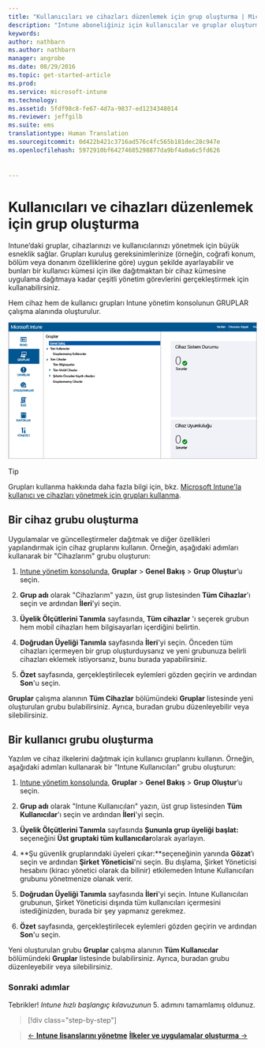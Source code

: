 ```yaml
---
title: "Kullanıcıları ve cihazları düzenlemek için grup oluşturma | Microsoft Intune"
description: "Intune aboneliğiniz için kullanıcılar ve gruplar oluşturma"
keywords: 
author: nathbarn
ms.author: nathbarn
manager: angrobe
ms.date: 08/29/2016
ms.topic: get-started-article
ms.prod: 
ms.service: microsoft-intune
ms.technology: 
ms.assetid: 5fdf98c8-fe67-4d7a-9837-ed1234348014
ms.reviewer: jeffgilb
ms.suite: ems
translationtype: Human Translation
ms.sourcegitcommit: 0d422b421c3716ad576c4fc565b181dec28c947e
ms.openlocfilehash: 5972910bf64274685298877da9bf4a0a6c5fd626


---
```



# Kullanıcıları ve cihazları düzenlemek için grup oluşturma
Intune’daki gruplar, cihazlarınızı ve kullanıcılarınızı yönetmek için büyük esneklik sağlar. Grupları kuruluş gereksinimlerinize (örneğin, coğrafi konum, bölüm veya donanım özelliklerine göre) uygun şekilde ayarlayabilir ve bunları bir kullanıcı kümesi için ilke dağıtmaktan bir cihaz kümesine uygulama dağıtmaya kadar çeşitli yönetim görevlerini gerçekleştirmek için kullanabilirsiniz.

Hem cihaz hem de kullanıcı grupları Intune yönetim konsolunun GRUPLAR çalışma alanında oluşturulur.

![Yönetim konsolu gruplar çalışma alanı](./media/groups.png)


> [!TIP]
> Grupları kullanma hakkında daha fazla bilgi için, bkz. [Microsoft Intune'la kullanıcı ve cihazları yönetmek için grupları kullanma](/intune/deploy-use/use-groups-to-manage-users-and-devices-with-microsoft-intune).


## Bir cihaz grubu oluşturma
Uygulamalar ve güncelleştirmeler dağıtmak ve diğer özellikleri yapılandırmak için cihaz gruplarını kullanın. Örneğin, aşağıdaki adımları kullanarak bir "Cihazlarım" grubu oluşturun:

1.  [Intune yönetim konsolunda](https://manage.microsoft.com/), **Gruplar** > **Genel Bakış** > **Grup Oluştur**’u seçin.

2.  **Grup adı** olarak "Cihazlarım" yazın, üst grup listesinden **Tüm Cihazlar**'ı seçin ve ardından **İleri**'yi seçin.

3.  **Üyelik Ölçütlerini Tanımla** sayfasında, **Tüm cihazlar** 'ı seçerek grubun hem mobil cihazları hem bilgisayarları içerdiğini belirtin.

4.  **Doğrudan Üyeliği Tanımla** sayfasında **İleri**'yi seçin. Önceden tüm cihazları içermeyen bir grup oluşturduysanız ve yeni grubunuza belirli cihazları eklemek istiyorsanız, bunu burada yapabilirsiniz.

5.  **Özet** sayfasında, gerçekleştirilecek eylemleri gözden geçirin ve ardından **Son**'u seçin.

**Gruplar** çalışma alanının **Tüm Cihazlar** bölümündeki **Gruplar** listesinde yeni oluşturulan grubu bulabilirsiniz. Ayrıca, buradan grubu düzenleyebilir veya silebilirsiniz.

## Bir kullanıcı grubu oluşturma
Yazılım ve cihaz ilkelerini dağıtmak için kullanıcı gruplarını kullanın. Örneğin, aşağıdaki adımları kullanarak bir "Intune Kullanıcıları" grubu oluşturun:

1.  [Intune yönetim konsolunda](https://manage.microsoft.com/), **Gruplar** > **Genel Bakış** > **Grup Oluştur**’u seçin.

2.  **Grup adı** olarak "Intune Kullanıcıları" yazın, üst grup listesinden **Tüm Kullanıcılar**'ı seçin ve ardından **İleri**'yi seçin.

3.  **Üyelik Ölçütlerini Tanımla** sayfasında **Şununla grup üyeliği başlat:** seçeneğini **Üst gruptaki tüm kullanıcılar**olarak ayarlayın.

4.  **Şu güvenlik gruplarındaki üyeleri çıkar:**seçeneğinin yanında **Gözat**’ı seçin ve ardından **Şirket Yöneticisi**'ni seçin. Bu dışlama, Şirket Yöneticisi hesabını (kiracı yönetici olarak da bilinir) etkilemeden Intune Kullanıcıları grubunu yönetmenize olanak verir.

5.  **Doğrudan Üyeliği Tanımla** sayfasında **İleri**'yi seçin. Intune Kullanıcıları grubunun, Şirket Yöneticisi dışında tüm kullanıcıları içermesini istediğinizden, burada bir şey yapmanız gerekmez.

6.  **Özet** sayfasında, gerçekleştirilecek eylemleri gözden geçirin ve ardından **Son**'u seçin.

Yeni oluşturulan grubu **Gruplar** çalışma alanının **Tüm Kullanıcılar** bölümündeki **Gruplar** listesinde bulabilirsiniz. Ayrıca, buradan grubu düzenleyebilir veya silebilirsiniz.



### Sonraki adımlar
Tebrikler! *Intune hızlı başlangıç kılavuzunun* 5. adımını tamamlamış oldunuz.

>[!div class="step-by-step"]

>[&larr; **Intune lisanslarını yönetme**](.\start-with-a-paid-subscription-to-microsoft-intune-step-4.md)       [**İlkeler ve uygulamalar oluşturma** &rarr;](.\start-with-a-paid-subscription-to-microsoft-intune-step-6.md)  



<!--HONumber=Oct16_HO4-->


